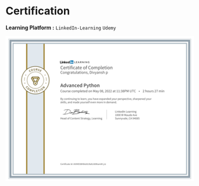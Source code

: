 # 

# Certification

**Learning Platform  :** `LinkedIn-Learning` `Udemy` 

![](certificates/1.png)
